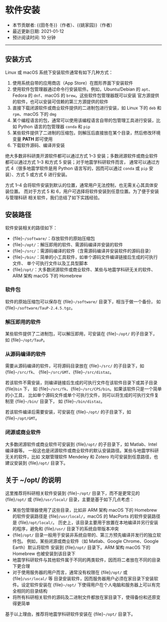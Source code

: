 # 软件安装

- 本节贡献者: {{田冬冬}}（作者）、{{姚家园}}（作者）
- 最近更新日期: 2021-01-12
- 预计阅读时间: 10 分钟

---

## 安装方式

Linux 或 macOS 系统下安装软件通常有如下几种方式：

1. 使用系统自带的应用商店（App Store）在图形界面下安装软件
2. 使用软件包管理器通过命令行安装软件。例如，Ubuntu/Debian 的 `apt`、
   Fedora 的 `dnf`、macOS 的 `brew`。这些软件包管理器既可以安装
   官方源提供的软件，也可以安装可信赖的第三方源提供的软件
3. 直接下载闭源软件或商业软件提供的二进制包进行安装，如 Linux 下的 `deb`
   和 `rpm`、macOS 下的 `dmg`
4. 某个编程语言的包，通常可以使用该编程语言自带的包管理工具进行安装，比如
   Python 语言的包管理器 `conda` 和 `pip`
5. 某些软件提供了二进制的压缩包，则解压后直接放在某个目录，然后修改环境变量
   **PATH** 即可使用
6. 下载软件源码、编译并安装

绝大多数非科研类开源软件都可以通过方式 1–3 安装；多数闭源软件或商业软件
都可以通过方式 1–3 和方式 5 安装；对于地震学科研软件而言，
通常可以通过方式 4（很多地震学软件是用 Python 语言写的，因而可以通过 `conda`
或 `pip` 安装）、方式 5 或方式 6 进行安装。

方式 1–4 会将软件安装到默认的位置，通常用户无法控制，也无需关心其具体安装位置。
而对于方式 5 和 6，用户可选择将软件安装到任意位置。为了便于安装与管理科研
相关软件，我们总结了如下实践经验。

## 安装路径

软件安装相关的路径如下：

- {file}`~/software/`：存放软件的原始压缩包
- {file}`~/opt/`：解压即用的软件、需源码编译并安装的软件
- {file}`~/src/`：需源码编译的软件（含需源码编译并安装软件的源码目录）
- {file}`~/bin/`：简单的小工具软件，如单个源码文件编译链接后生成的可执行文件、
  单个可执行文件以及工具型脚本
- {file}`/opt/`：大多数闭源软件或商业软件、某些与地震学科研无关的软件、ARM 架构
  macOS 下的 Homebrew

### 软件包

软件的原始压缩包可以保存在 {file}`~/software/` 目录下，相当于做一个备份，
如 {file}`~/software/TauP-2.4.5.tgz`。

### 解压即用的软件

某些软件提供了二进制包，可以解压即用，可安装在 {file}`~/opt/` 的子目录下，
如 {file}`~/opt/TauP`。

### 从源码编译的软件

需要从源码编译的软件，可将源码目录放在 {file}`~/src/` 的子目录下，如 {file}`~/src/fk`、
{file}`~/src/GMT`、{file}`~/src/distaz`。

若该软件不需安装，则编译链接后生成的可执行文件在该软件目录下或其子目录 {file}`bin` 下，
如 {file}`~/src/fk`、{file}`~/src/CPS/bin`。如果该软件只是一个简单的小工具，
比如单个源码文件或单个可执行文件，则可以将生成的可执行文件复制至 {file}`~/bin/` 目录下，
如 {file}`~/bin/distaz`。

若该软件编译后需要安装，可安装在 {file}`~/opt/` 的子目录下，如 {file}`~/opt/GMT`。

### 闭源或商业软件

大多数闭源软件或商业软件可安装到 {file}`/opt/` 的子目录下，如 Matlab、Intel 编译器等。
一般这也是闭源软件或商业软件的默认安装路径。某些与地震学科研无关的软件，比如
文献管理软件 Mendeley 和 Zotero 均可安装到任意路径，也建议安装到 {file}`/opt/` 目录下。

## 关于 ~/opt/ 的说明

这里推荐将科研相关软件安装到 {file}`~/opt/` 目录下，而不是更常见的 {file}`/opt/`
或 {file}`/usr/local/` 目录，主要是基于如下几点考虑：

- 某些包管理器使用了这些目录，比如非 ARM 架构 macOS 下的 Homebrew 的软件安装路径是
  {file}`/usr/local/`，macOS 的 MacPorts 的软件安装路径是 {file}`/opt/local/`。
  历史上，该目录主要用于放置在本地编译并另行安装的程序，避免和 {file}`/usr/`
  目录下的系统自带版本冲突
- {file}`/opt/` 目录一般用于安装非系统自带的、第三方预先编译并发行的独立软件包。
  例如，某些闭源或商业软件（如 Matlab、Google Chrome、Google Earth）默认将软件
  安装到 {file}`/opt/` 目录下。ARM 架构 macOS 下的 Homebrew 也被安装到该目录下
- 地震学科研软件与其他软件属于不同的两类软件，因而将二者放在不同的目录下更合理
- 对于使用服务器的用户而言，通常没有权限在 {file}`/opt/` 或 {file}`/usr/local/` 等
  目录安装软件，因而服务器用户必须在家目录下安装软件。设定软件安装在 {file}`~/opt/`
  下使得用户在个人电脑和服务器上可以有完全相同的目录结构
- 将所有科研相关软件的源码及二进制文件都放在家目录下，使得备份和还原变得更简单

基于以上理由，推荐将地震学科研软件安装在 {file}`~/opt/` 目录下。
